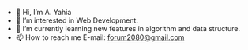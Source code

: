 - 👋 Hi, I’m A. Yahia
- 👀 I’m interested in Web Development.
- 🌱 I’m currently learning new features in algorithm and data structure.
- 📫 How to reach me E-mail: forum2080@gmail.com

<!---
ay-rshad/ay-rshad is a ✨ special ✨ repository because its `README.md` (this file) appears on your GitHub profile.
You can click the Preview link to take a look at your changes.
--->
